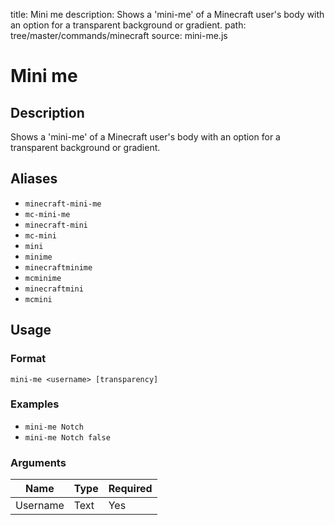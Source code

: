 title: Mini me
description: Shows a 'mini-me' of a Minecraft user's body with an option for a transparent background or gradient.
path: tree/master/commands/minecraft
source: mini-me.js

# Mini me

## Description

Shows a 'mini-me' of a Minecraft user's body with an option for a transparent background or gradient.

## Aliases

* `minecraft-mini-me`
* `mc-mini-me`
* `minecraft-mini`
* `mc-mini`
* `mini`
* `minime`
* `minecraftminime`
* `mcminime`
* `minecraftmini`
* `mcmini`

## Usage

### Format

`mini-me <username> [transparency]`

### Examples

* `mini-me Notch`
* `mini-me Notch false`

### Arguments

| Name     | Type   | Required |
|----------|--------|----------|
| Username | Text   | Yes      |
